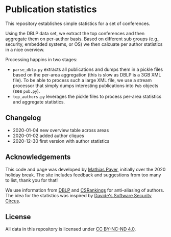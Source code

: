 # Publication statistics

This repository establishes simple statistics for a set of conferences.

Using the DBLP data set, we extract the top conferences and then aggregate them
on per-author basis. Based on different sub groups (e.g., security, embedded
systems, or OS) we then calcuate per author statistics in a nice overview.

Processing happins in two stages:

* `parse_dblp.py` extracts all publications and dumps them in a pickle files
  based on the per-area aggregation (this is slow as DBLP is a 3GB XML file).
  To be able to process such a large XML file, we use a stream processor that
  simply dumps interesting publications into `Pub` objects (see `pub.py`).
* `top_authors.py` leverages the pickle files to process per-area statistics
  and aggregate statistics.


## Changelog

* 2020-01-04 new overview table across areas
* 2020-01-02 added author cliques
* 2020-12-30 first version with author statistics


## Acknowledgements

This code and page was developed by [Mathias Payer](https://nebelwelt.net),
initially over the 2020 holiday break. The site includes feedback and
suggestions from too many to list, thank you for that!

We use information from [DBLP](https://dblp.org/xml/) and
[CSRankings](https://raw.githubusercontent.com/emeryberger/CSrankings/gh-pages/dblp-aliases.csv)
for anti-aliasing of authors. The idea for the statistics was inspired by
[Davide's Software Security Circus](http://s3.eurecom.fr/~balzarot/notes/top4_2019/).


## License

All data in this repository is licensed under 
[CC BY-NC-ND 4.0](https://creativecommons.org/licenses/by-nc-nd/4.0/).

